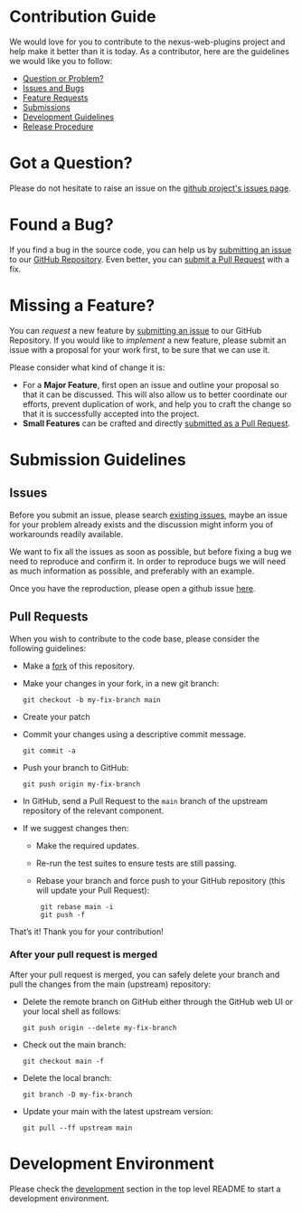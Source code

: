 # Contribution Guide

We would love for you to contribute to the nexus-web-plugins project and help make it better than it is today.
As a contributor, here are the guidelines we would like you to follow:

- [Question or Problem?](#got-a-question)
- [Issues and Bugs](#found-a-bug)
- [Feature Requests](#missing-a-feature)
- [Submissions](#submission-guidelines)
- [Development Guidelines](#development)
- [Release Procedure](#release)

# Got a Question?

Please do not hesitate to raise an issue on the [github project's issues page](https://github.com/BlueBrain/nexus-web-plugins/issues).

# Found a Bug?

If you find a bug in the source code, you can help us by [submitting an issue](#issues)
to our [GitHub Repository][github]. Even better, you can [submit a Pull Request](#pull-requests) with a fix.

# Missing a Feature?

You can _request_ a new feature by [submitting an issue](#issues) to our GitHub Repository.
If you would like to _implement_ a new feature, please submit an issue with a proposal for your
work first, to be sure that we can use it.

Please consider what kind of change it is:

- For a **Major Feature**, first open an issue and outline your proposal so that it can be
  discussed. This will also allow us to better coordinate our efforts, prevent duplication of work,
  and help you to craft the change so that it is successfully accepted into the project.
- **Small Features** can be crafted and directly [submitted as a Pull Request](#pull-requests).

# Submission Guidelines

## Issues

Before you submit an issue, please search [existing issues](https://github.com/BlueBrain/nexus-web-plugins/issues), maybe an issue for your problem
already exists and the discussion might inform you of workarounds readily available.

We want to fix all the issues as soon as possible, but before fixing a bug we need to reproduce
and confirm it. In order to reproduce bugs we will need as much information as possible, and
preferably with an example.

Once you have the reproduction, please open a github issue [here](https://github.com/BlueBrain/nexus-web-plugins/issues).

## Pull Requests

When you wish to contribute to the code base, please consider the following guidelines:

- Make a [fork](https://guides.github.com/activities/forking/) of this repository.
- Make your changes in your fork, in a new git branch:

  ```shell
  git checkout -b my-fix-branch main
  ```

- Create your patch
- Commit your changes using a descriptive commit message.

  ```shell
  git commit -a
  ```

- Push your branch to GitHub:

  ```shell
  git push origin my-fix-branch
  ```

- In GitHub, send a Pull Request to the `main` branch of the upstream repository of the relevant component.
- If we suggest changes then:

  - Make the required updates.
  - Re-run the test suites to ensure tests are still passing.
  - Rebase your branch and force push to your GitHub repository (this will update your Pull Request):

    ```shell
     git rebase main -i
     git push -f
    ```

That’s it! Thank you for your contribution!

### After your pull request is merged

After your pull request is merged, you can safely delete your branch and pull the changes from
the main (upstream) repository:

- Delete the remote branch on GitHub either through the GitHub web UI or your local shell as follows:

  ```shell
  git push origin --delete my-fix-branch
  ```

- Check out the main branch:

  ```shell
  git checkout main -f
  ```

- Delete the local branch:

  ```shell
  git branch -D my-fix-branch
  ```

- Update your main with the latest upstream version:

  ```shell
  git pull --ff upstream main
  ```

[github]: https://github.com/BlueBrain/nexus-web-plugins

# Development Environment

Please check the [development](./README.md#Development) section in the top level README to start a development environment.
